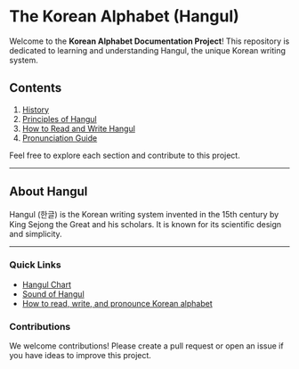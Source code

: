 # The Korean Alphabet (Hangul)

Welcome to the **Korean Alphabet Documentation Project**! This repository is dedicated to learning and understanding Hangul, the unique Korean writing system. 

## Contents
1. [History](./History.md)
2. [Principles of Hangul](./Principles.md)
3. [How to Read and Write Hangul](./Reading-Writing.md)
4. [Pronunciation Guide](./Pronunciation.md)

Feel free to explore each section and contribute to this project.

---

## About Hangul
Hangul (한글) is the Korean writing system invented in the 15th century by King Sejong the Great and his scholars. It is known for its scientific design and simplicity.

---

### Quick Links
- [Hangul Chart](https://en.wikipedia.org/wiki/Hangul)
- [Sound of Hangul](https://zkorean.com/hangul/appearance)
- [How to read, write, and pronounce Korean alphabet](https://www.koreantopik.com/2015/11/lv1-u00-korean-alphabet-how-to-read.html)

### Contributions
We welcome contributions! Please create a pull request or open an issue if you have ideas to improve this project.
